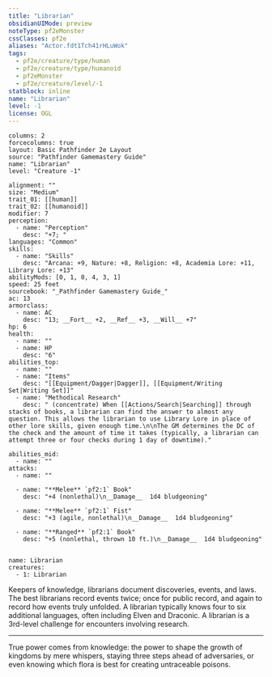```yaml
---
title: "Librarian"
obsidianUIMode: preview
noteType: pf2eMonster
cssClasses: pf2e
aliases: "Actor.fdt1Tch41rHLuWok" 
tags:
  - pf2e/creature/type/human
  - pf2e/creature/type/humanoid
  - pf2eMonster
  - pf2e/creature/level/-1
statblock: inline
name: "Librarian"
level: -1
license: OGL
---
```


```statblock
columns: 2
forcecolumns: true
layout: Basic Pathfinder 2e Layout
source: "Pathfinder Gamemastery Guide"
name: "Librarian"
level: "Creature -1"

alignment: ""
size: "Medium"
trait_01: [[human]]
trait_02: [[humanoid]]
modifier: 7
perception:
  - name: "Perception"
    desc: "+7; "
languages: "Common"
skills:
  - name: "Skills"
    desc: "Arcana: +9, Nature: +8, Religion: +8, Academia Lore: +11, Library Lore: +13"
abilityMods: [0, 1, 0, 4, 3, 1]
speed: 25 feet
sourcebook: "_Pathfinder Gamemastery Guide_"
ac: 13
armorclass:
  - name: AC
    desc: "13; __Fort__ +2, __Ref__ +3, __Will__ +7"
hp: 6
health:
  - name: ""
  - name: HP
    desc: "6"
abilities_top:
  - name: ""
  - name: "Items"
    desc: "[[Equipment/Dagger|Dagger]], [[Equipment/Writing Set|Writing Set]]"
  - name: "Methodical Research"
    desc: " (concentrate) When [[Actions/Search|Searching]] through stacks of books, a librarian can find the answer to almost any question. This allows the librarian to use Library Lore in place of other lore skills, given enough time.\n\nThe GM determines the DC of the check and the amount of time it takes (typically, a librarian can attempt three or four checks during 1 day of downtime)."

abilities_mid:
  - name: ""
attacks:
  - name: ""

  - name: "**Melee** `pf2:1` Book"
    desc: "+4 (nonlethal)\n__Damage__  1d4 bludgeoning"

  - name: "**Melee** `pf2:1` Fist"
    desc: "+3 (agile, nonlethal)\n__Damage__  1d4 bludgeoning"

  - name: "**Ranged** `pf2:1` Book"
    desc: "+5 (nonlethal, thrown 10 ft.)\n__Damage__  1d4 bludgeoning"
 
```

```encounter-table
name: Librarian
creatures:
  - 1: Librarian
```



Keepers of knowledge, librarians document discoveries, events, and laws. The best librarians record events twice; once for public record, and again to record how events truly unfolded. A librarian typically knows four to six additional languages, often including Elven and Draconic. A librarian is a 3rd-level challenge for encounters involving research.

* * *

True power comes from knowledge: the power to shape the growth of kingdoms by mere whispers, staying three steps ahead of adversaries, or even knowing which flora is best for creating untraceable poisons.
